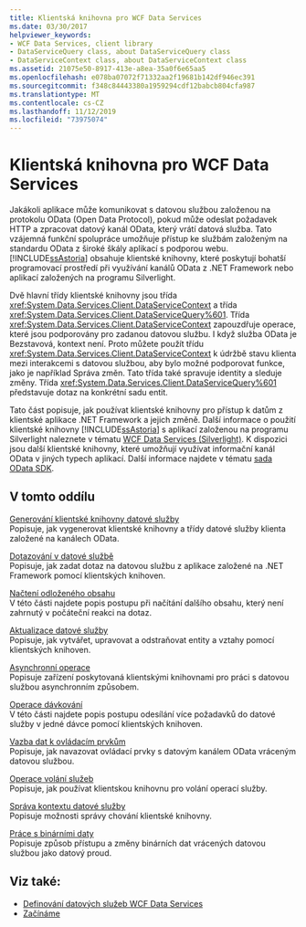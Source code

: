 ```yaml
---
title: Klientská knihovna pro WCF Data Services
ms.date: 03/30/2017
helpviewer_keywords:
- WCF Data Services, client library
- DataServiceQuery class, about DataServiceQuery class
- DataServiceContext class, about DataServiceContext class
ms.assetid: 21075e50-8917-413e-a8ea-35a0f6e65aa5
ms.openlocfilehash: e078ba07072f71332aa2f19681b142df946ec391
ms.sourcegitcommit: f348c84443380a1959294cdf12babcb804cfa987
ms.translationtype: MT
ms.contentlocale: cs-CZ
ms.lasthandoff: 11/12/2019
ms.locfileid: "73975074"
---
```

# <a name="wcf-data-services-client-library"></a>Klientská knihovna pro WCF Data Services
Jakákoli aplikace může komunikovat s datovou službou založenou na protokolu OData (Open Data Protocol), pokud může odeslat požadavek HTTP a zpracovat datový kanál OData, který vrátí datová služba. Tato vzájemná funkční spolupráce umožňuje přístup ke službám založeným na standardu OData z široké škály aplikací s podporou webu. [!INCLUDE[ssAstoria](../../../../includes/ssastoria-md.md)] obsahuje klientské knihovny, které poskytují bohatší programovací prostředí při využívání kanálů OData z .NET Framework nebo aplikací založených na programu Silverlight.  
  
 Dvě hlavní třídy klientské knihovny jsou třída <xref:System.Data.Services.Client.DataServiceContext> a třída <xref:System.Data.Services.Client.DataServiceQuery%601>. Třída <xref:System.Data.Services.Client.DataServiceContext> zapouzdřuje operace, které jsou podporovány pro zadanou datovou službu. I když služba OData je Bezstavová, kontext není. Proto můžete použít třídu <xref:System.Data.Services.Client.DataServiceContext> k údržbě stavu klienta mezi interakcemi s datovou službou, aby bylo možné podporovat funkce, jako je například Správa změn. Tato třída také spravuje identity a sleduje změny. Třída <xref:System.Data.Services.Client.DataServiceQuery%601> představuje dotaz na konkrétní sadu entit.  
  
 Tato část popisuje, jak používat klientské knihovny pro přístup k datům z klientské aplikace .NET Framework a jejich změně. Další informace o použití klientské knihovny [!INCLUDE[ssAstoria](../../../../includes/ssastoria-md.md)] s aplikací založenou na programu Silverlight naleznete v tématu [WCF Data Services (Silverlight)](https://go.microsoft.com/fwlink/?LinkId=186016). K dispozici jsou další klientské knihovny, které umožňují využívat informační kanál OData v jiných typech aplikací. Další informace najdete v tématu [sada OData SDK](https://go.microsoft.com/fwlink/?LinkID=185796).  
  
## <a name="in-this-section"></a>V tomto oddílu  
 [Generování klientské knihovny datové služby](generating-the-data-service-client-library-wcf-data-services.md)  
 Popisuje, jak vygenerovat klientské knihovny a třídy datové služby klienta založené na kanálech OData.  
  
 [Dotazování v datové službě](querying-the-data-service-wcf-data-services.md)  
 Popisuje, jak zadat dotaz na datovou službu z aplikace založené na .NET Framework pomocí klientských knihoven.  
  
 [Načtení odloženého obsahu](loading-deferred-content-wcf-data-services.md)  
 V této části najdete popis postupu při načítání dalšího obsahu, který není zahrnutý v počáteční reakci na dotaz.  
  
 [Aktualizace datové služby](updating-the-data-service-wcf-data-services.md)  
 Popisuje, jak vytvářet, upravovat a odstraňovat entity a vztahy pomocí klientských knihoven.  
  
 [Asynchronní operace](asynchronous-operations-wcf-data-services.md)  
 Popisuje zařízení poskytovaná klientskými knihovnami pro práci s datovou službou asynchronním způsobem.  
  
 [Operace dávkování](batching-operations-wcf-data-services.md)  
 V této části najdete popis postupu odesílání více požadavků do datové služby v jedné dávce pomocí klientských knihoven.  
  
 [Vazba dat k ovládacím prvkům](binding-data-to-controls-wcf-data-services.md)  
 Popisuje, jak navazovat ovládací prvky s datovým kanálem OData vráceným datovou službou.  
  
 [Operace volání služeb](calling-service-operations-wcf-data-services.md)  
 Popisuje, jak používat klientskou knihovnu pro volání operací služby.  
  
 [Správa kontextu datové služby](managing-the-data-service-context-wcf-data-services.md)  
 Popisuje možnosti správy chování klientské knihovny.  
  
 [Práce s binárními daty](working-with-binary-data-wcf-data-services.md)  
 Popisuje způsob přístupu a změny binárních dat vrácených datovou službou jako datový proud.  
  
## <a name="see-also"></a>Viz také:

- [Definování datových služeb WCF Data Services](defining-wcf-data-services.md)
- [Začínáme](getting-started-with-wcf-data-services.md)
